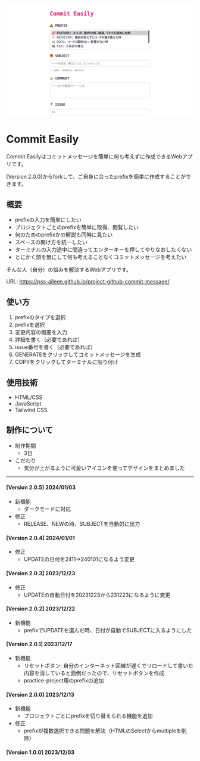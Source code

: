 ![Commit Easily](project/images/image-screen.jpg)

# Commit Easily 
Commit Easilyはコミットメッセージを簡単に何も考えずに作成できるWebアプリです。

[Version 2.0.0]からforkして、ご自身に合ったprefixを簡単に作成することができます。


## 概要
- prefixの入力を簡単にしたい
- プロジェクトごとのprefixを簡単に取得、閲覧したい
- 何のためのprefixかの解説も同時に見たい
- スペースの開け方を統一したい
- ターミナルの入力途中に間違ってエンターキーを押してやりなおしたくない
- とにかく頭を無にして何も考えることなくコミットメッセージを考えたい

そんな人（自分）の悩みを解決するWebアプリです。

URL: https://pss-aileen.github.io/project-github-commit-message/


## 使い方
1. prefixのタイプを選択
1. prefixを選択
1. 変更内容の概要を入力
1. 詳細を書く（必要であれば）
1. issue番号を書く（必要であれば）
1. GENERATEをクリックしてコミットメッセージを生成
1. COPYをクリックしてターミナルに貼り付け


## 使用技術
- HTML/CSS
- JavaScript
- Tailwind CSS


## 制作について
- 制作期間
  - 3日
- こだわり
  - 気分が上がるように可愛いアイコンを使ってデザインをまとめました

---
#### [Version 2.0.5] 2024/01/03
- 新機能
  - ダークモードに対応
- 修正
  - RELEASE、NEWの時、SUBJECTを自動的に出力

#### [Version 2.0.4] 2024/01/01
- 修正
  - UPDATEの日付を2411→240101になるよう変更

#### [Version 2.0.3] 2023/12/23
- 修正
  - UPDATEの自動日付を20231223から231223になるように変更

#### [Version 2.0.2] 2023/12/22
- 新機能
  - prefixでUPDATEを選んだ時、日付が自動でSUBJECTに入るようにした

#### [Version 2.0.1] 2023/12/17
- 新機能
  - リセットボタン: 自分のインターネット回線が遅くでリロードして書いた内容を消していると面倒だったので、リセットボタンを作成
  - practice-project用のprefixの追加

#### [Version 2.0.0] 2023/12/13
- 新機能
  - プロジェクトごとにprefixを切り替えられる機能を追加
- 修正
  - prefixが複数選択できる問題を解決（HTMLのSelectからmultipleを削除）
  
#### [Version 1.0.0] 2023/12/03



